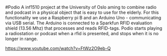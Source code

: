 #Podio
A inf1510 project at the University of Oslo aming to combine radio and podcast in a physical object that is easy to use for the elderly. 
For this functionality we use a Raspberry pi B and an Arduino Uno - communicating via USB serial. The Arduino is connected to a Sparkfun RFID evaluation shield (13.56 Mhz) that processes and reads RFID-tags.
Podio starts playing a radiostation or podcast when a rfid is presented, and stops when it is no longer in range. 

https://www.youtube.com/watch?v=FtWz2O9eb-Q

